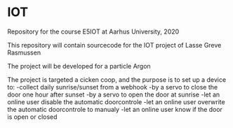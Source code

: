 # IOT
Repository for the course E5IOT at Aarhus University, 2020

This repository will contain sourcecode for the IOT project of Lasse Greve Rasmussen

The project will be developed for a particle Argon

The project is targeted a cicken coop, and the purpose is to set up a device to:
-collect daily sunrise/sunset from a webhook
-by a servo to close the door one hour after sunset
-by a servo to open the door at sunrise
-let an online user disable the automatic doorcontrole
-let an online user overwrite the automatic doorcontrole to manualy
-let an online user know if the door is open or closed
